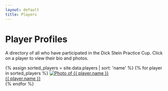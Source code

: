 ```yaml
---
layout: default
title: Players
---
```

<h1>Player Profiles</h1>

<div class="content-card">
    <p>A directory of all who have participated in the Dick Stein Practice Cup. Click on a player to view their bio and photos.</p>
    <div class="gallery">
        {% assign sorted_players = site.data.players | sort: 'name' %}
        {% for player in sorted_players %}
        <a href="/players/{{ player.slug }}/" class="gallery-player-card">
            <img src="{{ player.image | relative_url }}" alt="Photo of {{ player.name }}">
            <div class="player-name-overlay">{{ player.name }}</div>
        </a>
        {% endfor %}
    </div>
</div>
